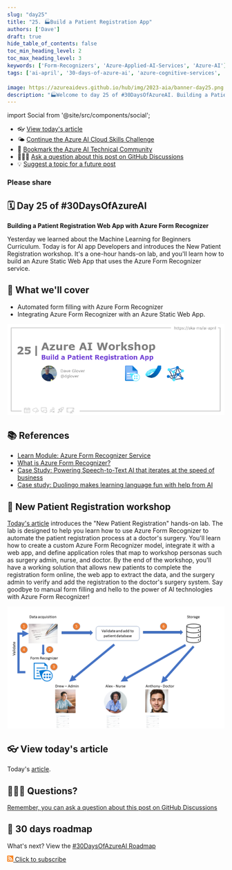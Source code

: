```yaml
---
slug: "day25"
title: "25. 🏭Build a Patient Registration App"
authors: ['Dave']
draft: true
hide_table_of_contents: false
toc_min_heading_level: 2
toc_max_heading_level: 3
keywords: ['Form-Recognizers', 'Azure-Applied-AI-Services', 'Azure-AI']
tags: ['ai-april', '30-days-of-azure-ai', 'azure-cognitive-services', 'app-developers', 'workshop']

image: https://azureaidevs.github.io/hub/img/2023-aia/banner-day25.png
description: "🏭Welcome to day 25 of #30DaysOfAzureAI. Building a Patient Registration Web App with Azure Form Recognizer https://azureaidevs.github.io/hub/2023-aia/day25 AzureAiDevs,AI AzureFormRecognizer"
---
```


import Social from '@site/src/components/social';

<head>

  <link rel="canonical" href="https://newpatiente2e.github.io/docs/"  />

</head>

- 👓 [View today's article](https://newpatiente2e.github.io/docs/)
- 🌤️ [Continue the Azure AI Cloud Skills Challenge](https://aka.ms/30-days-of-azure-ai-challenge)
- 🏫 [Bookmark the Azure AI Technical Community](https://techcommunity.microsoft.com/t5/artificial-intelligence-and/ct-p/AI)
- 🙋🏾‍♂️ [Ask a question about this post on GitHub Discussions](https://github.com/AzureAiDevs/hub/discussions/categories/25-build-a-patient-registration-app)
- 💡 [Suggest a topic for a future post](https://github.com/AzureAiDevs/hub/discussions/categories/call-for-content)

### Please share

<Social
    page_url="https://azureaidevs.github.io/hub/2023-aia/day25"
    image_url="https://azureaidevs.github.io/hub/img/2023-aia/banner-day25.png"
    title="Build a Patient Registration App"
    description= "🏭Day 25 of #30DaysOfAzureAI. Learn how to automate patient registration using Azure Form Recognizer with our one-hour hands-on lab. Develop a custom model, integrate it with a web app, and define application roles. Say goodbye to manual form filling and hello to the power of AI."
    hashtags="AzureAiDevs,AI,AzureFormRecognizer"
    hashtag="#30DaysOfAzureAi"
/>

## 🗓️ Day 25 of #30DaysOfAzureAI

<!-- README
The following description is also used for the tweet. So it should be action oriented and grab attention 
If you update the description, please update the description: in the frontmatter as well.
-->

**Building a Patient Registration Web App with Azure Form Recognizer**

<!-- README
The following is the intro to the post. It should be a short teaser for the post.
-->

Yesterday we learned about the Machine Learning for Beginners Curriculum. Today is for AI app Developers and introduces the New Patient Registration workshop. It's a one-hour hands-on lab, and you'll learn how to build an Azure Static Web App that uses the Azure Form Recognizer service.

## 🎯 What we'll cover

<!-- README
The following list is the main points of the post. There should be 3-4 main points.
 -->


- Automated form filling with Azure Form Recognizer
- Integrating Azure Form Recognizer with an Azure Static Web App.

<!-- 
- Main point 1
- Main point 2
- Main point 3 
- Main point 4
-->

![Image banner for day 25](./../../static/img/2023-aia/banner-day25.png)

<!-- README
Add or update a list relevant references here. These could be links to other blog posts, Microsoft Learn Module, videos, or other resources.
-->



## 📚 References

- [Learn Module: Azure Form Recognizer Service](https://learn.microsoft.com/training/browse/?expanded=azure&roles=ai-engineer&products=azure-form-recognizer&WT.mc_id=aiml-89446-dglover)
- [What is Azure Form Recognizer?](https://learn.microsoft.com/azure/applied-ai-services/form-recognizer/overview?view=form-recog-3.0.0&WT.mc_id=aiml-89446-dglover)
- [Case Study: Powering Speech-to-Text AI that iterates at the speed of business](https://startups.microsoft.com/blog/powering-speech-to-text-ai?WT.mc_id=aiml-89446-dglover)
- [Case study: Duolingo makes learning language fun with help from AI](https://startups.microsoft.com/blog/duolingo-makes-learning-language-fun-with-help-from-ai?WT.mc_id=aiml-89446-dglover)


<!-- README
The following is the body of the post. It should be an overview of the post that you are referencing.
See the Learn More section, if you supplied a canonical link, then will be displayed here.
-->


## 🚌 New Patient Registration workshop

[Today's article](https://newpatiente2e.github.io/docs/) introduces the "New Patient Registration" hands-on lab. The lab is designed to help you learn how to use Azure Form Recognizer to automate the patient registration process at a doctor's surgery. You'll learn how to create a custom Azure Form Recognizer model, integrate it with a web app, and define application roles that map to workshop personas such as surgery admin, nurse, and doctor. By the end of the workshop, you'll have a working solution that allows new patients to complete the registration form online, the web app to extract the data, and the surgery admin to verify and add the registration to the doctor's surgery system. Say goodbye to manual form filling and hello to the power of AI technologies with Azure Form Recognizer!

![](image.png)

## 👓 View today's article

Today's [article](https://newpatiente2e.github.io/docs/).


## 🙋🏾‍♂️ Questions?

[Remember, you can ask a question about this post on GitHub Discussions](https://github.com/AzureAiDevs/hub/discussions/categories/25-build-a-patient-registration-app)

## 📍 30 days roadmap

What's next? View the [#30DaysOfAzureAI Roadmap](/hub/roadmap/30days)

[![](./../../static/img/2023-aia/rss.png) Click to subscribe](https://azureaidevs.github.io/hub/2023-aia/rss.xml)